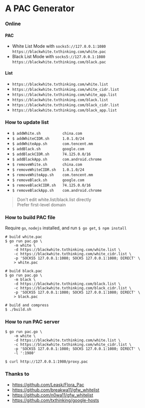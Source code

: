# A PAC Generator

### Online

#### PAC

* White List Mode with `socks5://127.0.0.1:1080` `https://blackwhite.txthinking.com/white.pac`
* Black List Mode with `socks5://127.0.0.1:1080` `https://blackwhite.txthinking.com/black.pac`

#### List

* `https://blackwhite.txthinking.com/white.list`
* `https://blackwhite.txthinking.com/white_cidr.list`
* `https://blackwhite.txthinking.com/white_app.list`
* `https://blackwhite.txthinking.com/black.list`
* `https://blackwhite.txthinking.com/black_cidr.list`
* `https://blackwhite.txthinking.com/black_app.list`

### How to update list

* `$ addWhite.sh          china.com`
* `$ addWhiteCIDR.sh      1.0.1.0/24`
* `$ addWhiteApp.sh       com.tencent.mm`
* `$ addBlack.sh          google.com`
* `$ addBlackCIDR.sh      74.125.0.0/16`
* `$ addBlackApp.sh       com.android.chrome`
* `$ removeWhite.sh       china.com`
* `$ removeWhiteCIDR.sh   1.0.1.0/24`
* `$ removeWhiteApp.sh    com.tencent.mm`
* `$ removeBlack.sh       google.com`
* `$ removeBlackCIDR.sh   74.125.0.0/16`
* `$ removeBlackApp.sh    com.android.chrome`

> Don't edit white.list/black.list directly<br/>
> Prefer first-level domain

### How to build PAC file

Require `go`, `nodejs` installed, and run `$ go get`, `$ npm install`

```
# build white.pac
$ go run pac.go \
    -m white \
    -d https://blackwhite.txthinking.com/white.list \
    -c https://blackwhite.txthinking.com/white_cidr.list \
    -p 'SOCKS5 127.0.0.1:1080; SOCKS 127.0.0.1:1080; DIRECT' \
    > white.pac

# build black.pac
$ go run pac.go \
    -m black \
    -d https://blackwhite.txthinking.com/black.list \
    -c https://blackwhite.txthinking.com/black_cidr.list \
    -p 'SOCKS5 127.0.0.1:1080; SOCKS 127.0.0.1:1080; DIRECT' \
    > black.pac

# build and compress
$ ./build.sh
```

### How to run PAC server

```
$ go run pac.go \
    -m white \
    -d https://blackwhite.txthinking.com/white.list \
    -c https://blackwhite.txthinking.com/white_cidr.list \
    -p 'SOCKS5 127.0.0.1:1080; SOCKS 127.0.0.1:1080; DIRECT' \
    -l ':1980'

$ curl http://127.0.0.1:1980/proxy.pac
```

### Thanks to

* https://github.com/Leask/Flora_Pac
* https://github.com/breakwa11/gfw_whitelist
* https://github.com/n0wa11/gfw_whitelist
* https://github.com/txthinking/google-hosts
